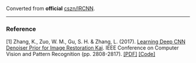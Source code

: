 Converted from **official** [cszn/IRCNN](https://github.com/cszn/IRCNN/tree/b40455bef2331904cf76d7ac91018ee91215ed5b).

---

### Reference
[1] Zhang, K., Zuo, W. M., Gu, S. H. & Zhang, L. (2017). [Learning Deep CNN Denoiser Prior for Image Restoration Kai](https://ieeexplore.ieee.org/document/8099783).  IEEE Conference on Computer Vision and Pattern Recognition (pp. 2808-2817). [[PDF]](http://openaccess.thecvf.com/content_cvpr_2017/papers/Zhang_Learning_Deep_CNN_CVPR_2017_paper.pdf) [[Code]](https://github.com/cszn/IRCNN)
